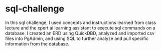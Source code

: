 # sql-challenge
In this sql challenge, I used concepts and instructions learned from class lecture and the xpert ai learning assistant to execute sql commands on a database. I created an ERD using QuickDBD, analyzed and imported csv files into PgAdmin, and using SQL to further analyze and pull specific information from the database.